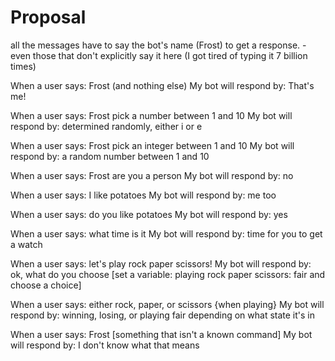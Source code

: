 # Proposal
all the messages have to say the bot's name (Frost) to get a response. - even those that don't explicitly say it here (I got tired of typing it 7 billion times)

When a user says: Frost (and nothing else)
My bot will respond by: That's me!

When a user says: Frost pick a number between 1 and 10
My bot will respond by: determined randomly, either i or e

When a user says: Frost pick an integer between 1 and 10
My bot will respond by: a random number between 1 and 10

When a user says: Frost are you a person
My bot will respond by: no

When a user says: I like potatoes
My bot will respond by: me too

When a user says: do you like potatoes
My bot will respond by: yes

When a user says: what time is it
My bot will respond by: time for you to get a watch

When a user says: let's play rock paper scissors! 
My bot will respond by: ok, what do you choose [set a variable: playing rock paper scissors: fair and choose a choice]

When a user says: either rock, paper, or scissors {when playing}
My bot will respond by: winning, losing, or playing fair depending on what state it's in

When a user says: Frost [something that isn't a known command]
My bot will respond by: I don't know what that means